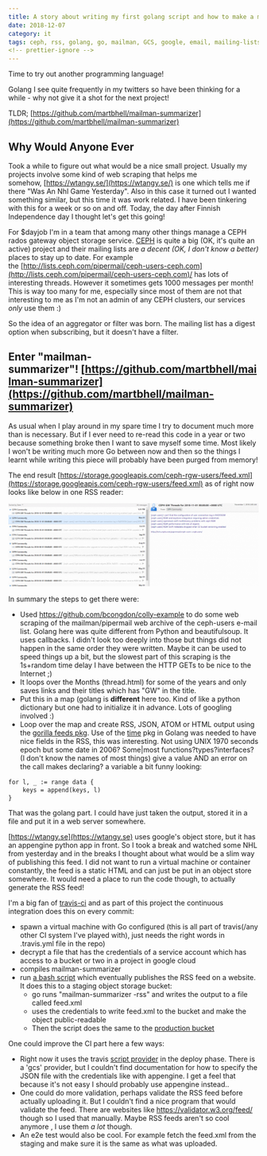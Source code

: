 ```yaml
---
title: A story about writing my first golang script and how to make a mailman archive summarizer
date: 2018-12-07
category: it
tags: ceph, rss, golang, go, mailman, GCS, google, email, mailing-lists, travis
<!-- prettier-ignore -->
---
```


Time to try out another programming language!

Golang I see quite frequently in my twitters so have been thinking for a while -
why not give it a shot for the next project!

TLDR; [https://github.com/martbhell/mailman-summarizer](https://github.com/martbhell/mailman-summarizer)

## Why Would Anyone Ever

Took a while to figure out what would be a nice small project. Usually my
projects involve some kind of web scraping that helps me
somehow, [https://wtangy.se/](https://wtangy.se/) is one which tells me if there
"Was An Nhl Game Yesterday". Also in this case it turned out I wanted something
similar, but this time it was work related. I have been tinkering with this for
a week or so on and off. Today, the day after Finnish Independence day I thought
let's get this going!

For $dayjob I'm in a team that among many other things manage a CEPH rados
gateway object storage service. [CEPH](http://ceph.com/) is quite a big (OK,
it's quite an active) project and their mailing lists are _a decent (OK, I don't
know a better)_ places to stay up to date. For example
the [http://lists.ceph.com/pipermail/ceph-users-ceph.com](http://lists.ceph.com/pipermail/ceph-users-ceph.com)/
has lots of interesting threads. However it sometimes gets 1000 messages per
month! This is way too many for me, especially since most of them are not that
interesting to me as I'm not an admin of any CEPH clusters, our services _only_
use them :)

So the idea of an aggregator or filter was born. The mailing list has a digest
option when subscribing, but it doesn't have a filter.

## Enter "**mailman-summarizer**"! [https://github.com/martbhell/mailman-summarizer](https://github.com/martbhell/mailman-summarizer)

As usual when I play around in my spare time I try to document much more than is
necessary. But if I ever need to re-read this code in a year or two because
something broke then I want to save myself some time. Most likely I won't be
writing much more Go between now and then so the things I learnt while writing
this piece will probably have been purged from memory!

The end
result [https://storage.googleapis.com/ceph-rgw-users/feed.xml](https://storage.googleapis.com/ceph-rgw-users/feed.xml)
as of right now looks like below in one RSS reader:

![RSS Feed Output](images/image-1024x339.png)

In summary the steps to get there were:

- Used <https://github.com/bcongdon/colly-example> to do some web scraping of
  the mailman/pipermail web archive of the ceph-users e-mail list. Golang here
  was quite different from Python and beautifulsoup. It uses callbacks. I didn't
  look too deeply into those but things did not happen in the same order they
  were written. Maybe it can be used to speed things up a bit, but the slowest
  part of this scraping is the 1s+random time delay I have between the HTTP GETs
  to be nice to the Internet ;)
- It loops over the Months (thread.html) for some of the years and only saves
  links and their titles which has "GW" in the title.
- Put this in a map (golang is **different** here too. Kind of like a python
  dictionary but one had to initialize it in advance. Lots of googling involved
  :)
- Loop over the map and create RSS, JSON, ATOM or HTML output using the
  [gorilla feeds pkg](http://www.gorillatoolkit.org/pkg/feeds). Use of
  the [time](https://golang.org/pkg/time/) pkg in Golang was needed to have nice
  fields in the RSS, this was interesting. Not using UNIX 1970 seconds epoch but
  some date in 2006? Some|most functions?types?interfaces? (I don't know the
  names of most things) give a value AND an error on the call makes declaring? a
  variable a bit funny looking:

```golang
for l, _ := range data {
    keys = append(keys, l)
}
```

That was the golang part. I could have just taken the output, stored it in a
file and put it in a web server somewhere.

[https://wtangy.se](https://wtangy.se) uses google's object store, but it has an
appengine python app in front. So I took a break and watched some NHL from
yesterday and in the breaks I thought about what would be a slim way of
publishing this feed. I did not want to run a virtual machine or container
constantly, the feed is a static HTML and can just be put in an object store
somewhere. It would need a place to run the code though, to actually generate
the RSS feed!

I'm a big fan of
[travis-ci](https://github.com/martbhell/mailman-summarizer/blob/master/.travis.yml)
and as part of this project the continuous integration does this on every
commit:

- spawn a virtual machine with Go configured (this is all part of travis(/any
  other CI system I've played with), just needs the right words in .travis.yml
  file in the repo)
- decrypt a file that has the credentials of a service account which has access
  to a bucket or two in a project in google cloud
- compiles mailman-summarizer
- run
  [a bash script](https://github.com/martbhell/mailman-summarizer/blob/master/tools/deploy.sh)
  which eventually publishes the RSS feed on a website. It does this to a
  staging object storage bucket:
  - go runs "mailman-summarizer -rss" and writes the output to a file called
    feed.xml
  - uses the credentials to write feed.xml to the bucket and make the object
    public-readable
  - Then the script does the same to the
    [production bucket](https://storage.googleapis.com/ceph-rgw-users/feed.xml)

One could improve the CI part here a few ways:

- Right now it uses the travis
  [script provider](https://docs.travis-ci.com/user/deployment/script/) in the
  deploy phase. There is a 'gcs' provider, but I couldn't find documentation for
  how to specify the JSON file with the credentials like with appengine. I get a
  feel that because it's not easy I should probably use appengine instead..
- One could do more validation, perhaps validate the RSS feed before actually
  uploading it. But I couldn't find a nice program that would validate the feed.
  There are websites like <https://validator.w3.org/feed/> though so I used that
  manually. Maybe RSS feeds aren't so cool anymore , I use them _a lot_ though.
- An e2e test would also be cool. For example fetch the feed.xml from the
  staging and make sure it is the same as what was uploaded.
